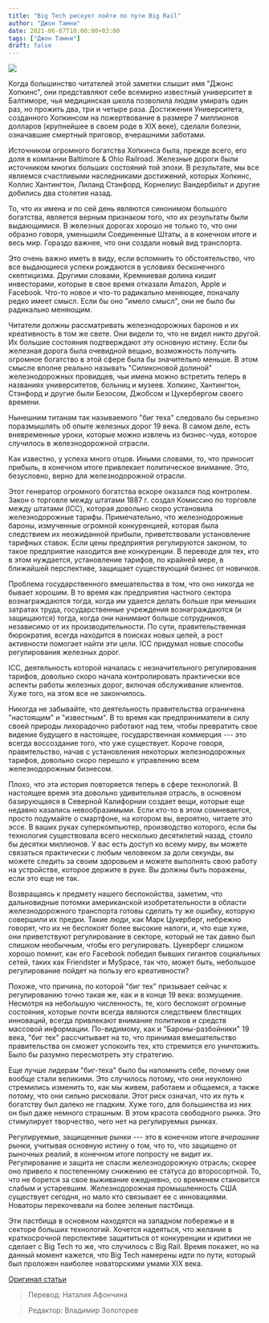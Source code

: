 ```yaml
---
title: "Big Tech рискует пойти по пути Big Rail"
author: "Джон Тамни"
date: 2021-06-07T10:00:00+03:00
tags: ["Джон Тамни"]
draft: false
---
```

![](https://www.aier.org/wp-content/uploads/2021/05/railroad-800x508.jpg)

Когда большинство читателей этой заметки слышит имя "Джонс Хопкинс", они представляют себе всемирно известный университет в Балтиморе, чья медицинская школа позволила людям умирать один раз, но прожить два, три и четыре раза. Достижения Университета, созданного Хопкинсом на пожертвование в размере 7 миллионов долларов (крупнейшее в своем роде в XIX веке), сделали болезни, означавшие смертный приговор, вчерашними заботами.

Источником огромного богатства Хопкинса была, прежде всего, его доля в компании Baltimore & Ohio Railroad. Железные дороги были источником многих больших состояний той эпохи. В результате, мы все являемся счастливыми наследниками достижений, которых Хопкинс, Коллис Хантингтон, Лиланд Стэнфорд, Корнелиус Вандербильт и другие добились два столетия назад.

То, что их имена и по сей день являются синонимом большого богатства, является верным признаком того, что их результаты были выдающимися. В железных дорогах хорошо не только то, что они образно говоря, уменьшили Соединенные Штаты, а в конечном итоге и весь мир. Гораздо важнее, что они создали новый вид транспорта.

Это очень важно иметь в виду, если вспомнить то обстоятельство, что все выдающиеся успехи рождаются в условиях бесконечного скептицизма. Другими словами, Кремниевая долина кишит инвесторами, которые в свое время отказали Amazon, Apple и Facebook. Что-то новое и что-то радикально меняющее, поначалу редко имеет смысл. Если бы оно "имело смысл", они не было бы радикально меняющим.

Читатели должны рассматривать железнодорожных баронов и их креативность в том же свете. Они видели то, что не видел никто другой. Их большие состояния подтверждают эту основную истину. Если бы железная дорога была очевидной вещью, возможность получить огромное богатство в этой сфере была бы значительно меньше. В этом смысле вполне реально называть "Силиконовой долиной" железнодорожных провидцев, чьи имена можно встретить теперь в названиях университетов, больниц и музеев. Хопкинс, Хантингтон, Стэнфорд и другие были Безосом, Джобсом и Цукербергом своего времени.

Нынешним титанам так называемого "биг теха" следовало бы серьезно поразмышлять об опыте железных дорог 19 века. В самом деле, есть вневременные уроки, которые можно извлечь из бизнес-чуда, которое случилось в железнодорожной отрасли.

Как известно, у успеха много отцов. Иными словами, то, что приносит прибыль, в конечном итоге привлекает политическое внимание. Это, безусловно, верно для железнодорожной отрасли.

Этот генератор огромного богатства вскоре оказался под контролем. Закон о торговле между штатами 1887 г. создал Комиссию по торговле между штатами (ICC), которая довольно скоро установила железнодорожные тарифы. Примечательно, что железнодорожные бароны, измученные огромной конкуренцией, которая была следствием их неожиданной прибыли, приветствовали установление тарифных ставок. Если цены предприятия регулируются законом, то такое предприятие находится вне конкуренции. В переводе для тех, кто в этом нуждается, установление тарифов, по крайней мере, в ближайшей перспективе, защищает существующий бизнес от новичков.

Проблема государственного вмешательства в том, что оно никогда не бывает хорошим. В то время как предприятия частного сектора вознаграждаются тогда, когда им удается делать больше при меньших затратах труда, государственные учреждения вознаграждаются (и защищаются) тогда, когда они нанимают больше сотрудников, независимо от их производительности. По сути, правительственная бюрократия, всегда находится в поисках новых целей, а рост активности помогает найти эти цели. ICC придумал новые способы регулирования железных дорог.

ICC, деятельность которой началась с незначительного регулирования тарифов, довольно скоро начала контролировать практически все аспекты работы железных дорог, включая обслуживание клиентов. Хуже того, на этом все не закончилось.

Никогда не забывайте, что деятельность правительства ограничена "настоящим" и "известным". В то время как предприниматели в силу своей природы лихорадочно работают над тем, чтобы превратить свое видение будущего в настоящее, государственная коммерция --- это всегда воссоздание того, что уже существует. Короче говоря, правительство, начав с установления некоторых железнодорожных тарифов, довольно скоро перешло к управлению всем железнодорожным бизнесом.

Плохо, что эта история повторяется теперь в сфере технологий. В настоящее время эта довольно удивительная отрасль, в основном базирующаяся в Северной Калифорнии создает вещи, которые еще недавно казались невообразимыми. Если кто-то в этом сомневается, просто подумайте о смартфоне, на котором вы, вероятно, читаете это эссе. В ваших руках суперкомпьютер, производство которого, если бы технология существовала всего несколько десятилетий назад, стоило бы десятки миллионов. У вас есть доступ ко всему миру, вы можете связаться практически с любым человеком за доли секунды, вы можете следить за своим здоровьем и можете выполнять свою работу на устройстве, которое держите в руке. Вы должны быть поражены, если это еще не так.

Возвращаясь к предмету нашего беспокойства, заметим, что дальновидные потомки американской изобретательности в области железнодорожного транспорта готовы сделать ту же ошибку, которую совершили их предки. Такие люди, как Марк Цукерберг, небрежно говорят, что их не беспокоят более высокие налоги, и, что еще хуже, они приветствуют регулирование в секторе, который не так давно был слишком необычным, чтобы его регулировать. Цукерберг слишком хорошо помнит, как его Facebook победил бывших гигантов социальных сетей, таких как Friendster и MySpace, так что, может быть, небольшое регулирование пойдет на пользу его креативности?

Похоже, что причина, по которой "биг тех" призывает сейчас к регулированию точно такая же, как и в конце 19 века: возмущение. Несмотря на небольшую численность, те, кого беспокоят огромные состояния, которые почти всегда являются следствием блестящих инноваций, всегда привлекают  внимание политиков и средств массовой информации. По-видимому, как и "Бароны-разбойники" 19 века, "биг тех" рассчитывает на то, что принимая вмешательство правительства он сможет успокоить тех, кто стремится его уничтожить. Было бы разумно пересмотреть эту стратегию.

Еще лучше лидерам "биг-теха" было бы напомнить себе, почему они вообще стали великими. Это случилось потому, что они неуклонно стремились изменить то, как мы живем, работаем и общаемся, а также потому, что они сильно рисковали. Этот риск означал, что их путь к богатству был далеко не гладким. Хуже того, для большинства из них он был даже немного страшным. В этом красота свободного рынка. Это стимулирует творчество, чего нет на регулируемых рынках.

Регулируемые, защищенные рынки --- это в конечном итоге *вчерашние* рынки, учитывая основную истину о том, что то, что защищено от рыночных реалий, в конечном итоге попросту не видит их. Регулирование и защита не спасли железнодорожную отрасль; скорее оно привело к постепенному снижению ее статуса до второсортной. То, что не борется за свое выживание ежедневно, со временем становится слабым и устаревшим. Железнодорожная промышленность США существует сегодня, но мало кто связывает ее с инновациями. Новаторы перекочевали на более зеленые пастбища.

Эти пастбища в основном находятся на западном побережье и в секторе больших технологий. Хочется надеяться, что желание в краткосрочной перспективе защититься от конкуренции и критики не сделает с Big Tech то же, что случилось с Big Rail. Время покажет, но на данный момент кажется, что Big Tech намерены идти по пути, который был проложен наиболее новаторскими умами XIX века.

[Оригинал статьи](https://www.aier.org/article/big-tech-risks-going-down-a-path-of-decline-paved-by-big-rail/)

> Перевод: Наталия Афончина

> Редактор: Владимир Золоторев

